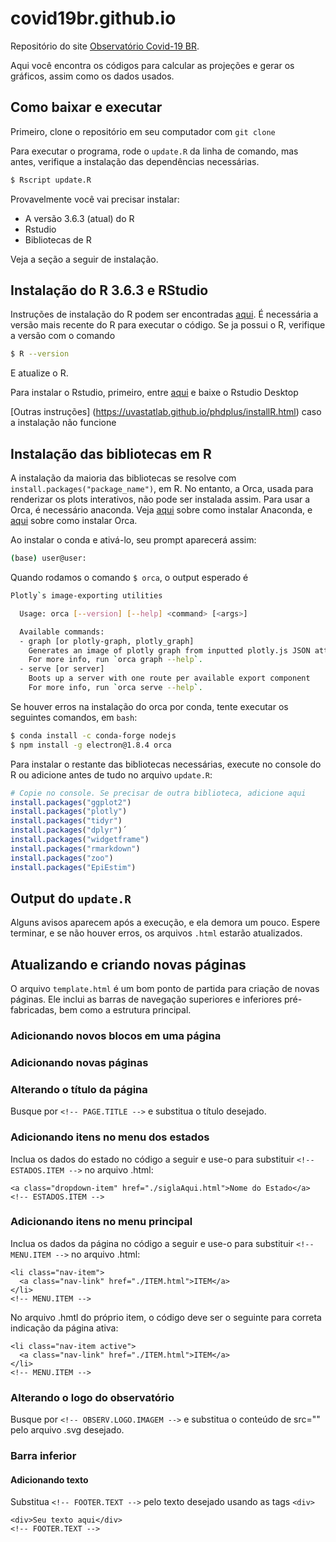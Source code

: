 # covid19br.github.io
Repositório do site [Observatório Covid-19 BR](https://covid19br.github.io/). 

Aqui você encontra os códigos para calcular as projeções e gerar os gráficos, assim como os dados usados.
  
## Como baixar e executar

Primeiro, clone o repositório em seu computador com `git clone`

Para executar o programa, rode o `update.R` da linha de comando, mas antes, verifique a instalação das dependências necessárias.

```bash
$ Rscript update.R
```

Provavelmente você vai precisar instalar:

  - A versão 3.6.3 (atual) do R
  - Rstudio
  - Bibliotecas de R
  
Veja a seção a seguir de instalação.

## Instalação do R 3.6.3 e RStudio

Instruções de instalação do R podem ser encontradas [aqui](https://cran.r-project.org/). É necessária a versão mais recente do R para executar o código. Se ja possui o R, verifique a versão com o comando
```bash
$ R --version
```
E atualize o R.

Para instalar o Rstudio, primeiro, entre [aqui](https://rstudio.com/products/rstudio/download/) e baixe o Rstudio Desktop

[Outras instruções] (https://uvastatlab.github.io/phdplus/installR.html) caso a instalação não funcione

## Instalação das bibliotecas em R

A instalação da maioria das bibliotecas se resolve com `install.packages("package_name")`, em R. No entanto, a Orca, usada para renderizar os plots interativos, não pode ser instalada assim. Para usar a Orca, é necessário anaconda. Veja [aqui](https://docs.anaconda.com/anaconda/install/) sobre como instalar Anaconda, e [aqui](https://github.com/plotly/orca) sobre como instalar Orca.

Ao instalar o conda e ativá-lo, seu prompt aparecerá assim:

```bash
(base) user@user: 
```

Quando rodamos o comando `$ orca`, o output esperado é

```bash
Plotly`s image-exporting utilities

  Usage: orca [--version] [--help] <command> [<args>]

  Available commands:
  - graph [or plotly-graph, plotly_graph]
    Generates an image of plotly graph from inputted plotly.js JSON attributes.
    For more info, run `orca graph --help`.
  - serve [or server]
    Boots up a server with one route per available export component
    For more info, run `orca serve --help`.
```

Se houver erros na instalação do orca por conda, tente executar os seguintes comandos, em `bash`:

```bash
$ conda install -c conda-forge nodejs
$ npm install -g electron@1.8.4 orca
```

Para instalar o restante das bibliotecas necessárias, execute no console do R ou adicione antes de tudo no arquivo `update.R`:
```r
# Copie no console. Se precisar de outra biblioteca, adicione aqui
install.packages("ggplot2")
install.packages("plotly")
install.packages("tidyr")
install.packages("dplyr")´
install.packages("widgetframe")
install.packages("rmarkdown")
install.packages("zoo")
install.packages("EpiEstim")
```

## Output do `update.R`

Alguns avisos aparecem após a execução, e ela demora um pouco. Espere terminar, e se não houver erros, os arquivos `.html` estarão atualizados.

## Atualizando e criando novas páginas
O arquivo `template.html` é um bom ponto de partida para criação de novas páginas. Ele inclui as barras de navegação superiores e inferiores pré-fabricadas, bem como a estrutura principal.

### Adicionando novos blocos em uma página

### Adicionando novas páginas

### Alterando o título da página
Busque por ```<!-- PAGE.TITLE -->``` e substitua o título desejado.

### Adicionando itens no menu dos estados
Inclua os dados do estado no código a seguir e use-o para substituir ```<!-- ESTADOS.ITEM -->``` no arquivo .html:
```
<a class="dropdown-item" href="./siglaAqui.html">Nome do Estado</a>
<!-- ESTADOS.ITEM -->
```

### Adicionando itens no menu principal
Inclua os dados da página no código a seguir e use-o para substituir ```<!-- MENU.ITEM -->``` no arquivo .html: 
```
<li class="nav-item">
  <a class="nav-link" href="./ITEM.html">ITEM</a>
</li>
<!-- MENU.ITEM -->
```
No arquivo .hmtl do próprio item, o código deve ser o seguinte para correta indicação da página ativa:
```
<li class="nav-item active">
  <a class="nav-link" href="./ITEM.html">ITEM</a>
</li>
<!-- MENU.ITEM -->
```

### Alterando o logo do observatório
Busque por ```<!-- OBSERV.LOGO.IMAGEM -->``` e substitua o conteúdo de src="" pelo arquivo .svg desejado.

### Barra inferior
#### Adicionando texto
Substitua ```<!-- FOOTER.TEXT -->``` pelo texto desejado usando as tags ```<div>```
```
<div>Seu texto aqui</div>
<!-- FOOTER.TEXT -->
```
